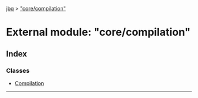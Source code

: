 [jbq](../README.md) > ["core/compilation"](../modules/_core_compilation_.md)

# External module: "core/compilation"

## Index

### Classes

* [Compilation](../classes/_core_compilation_.compilation.md)

---

